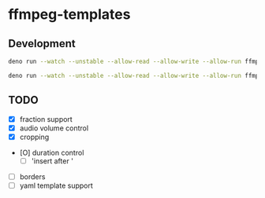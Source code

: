 # ffmpeg-templates

## Development

```bash
deno run --watch --unstable --allow-read --allow-write --allow-run ffmpeg-templates.ts template.json out.jpg --overwrite --render-sample-frame 00:00:05 --watch
```

```bash
deno run --watch --unstable --allow-read --allow-write --allow-run ffmpeg-templates.ts template.json out.mp4 --overwrite
```

## TODO
- [X] fraction support
- [X] audio volume control
- [X] cropping
- [O] duration control
  - [ ] 'insert after <index>'
- [ ] borders
- [ ] yaml template support
